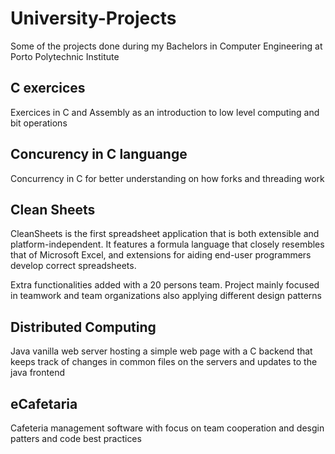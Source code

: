 # University-Projects
Some of the projects done during my Bachelors in Computer Engineering at Porto Polytechnic Institute

## C exercices

Exercices in C and Assembly as an introduction to low level computing and bit operations

## Concurency in C languange

Concurrency in C for better understanding on how forks and threading work

## Clean Sheets 

CleanSheets is the first spreadsheet application that is both extensible and platform-independent. It features a formula language that closely resembles that of Microsoft Excel, and extensions for aiding end-user programmers develop correct spreadsheets.

Extra functionalities added with a 20 persons team. Project mainly focused in teamwork and team organizations also applying different design patterns

## Distributed Computing 

Java vanilla web server hosting a simple web page with a C backend that keeps track of changes in common files on the servers and updates to the java frontend

## eCafetaria

Cafeteria management software with focus on team cooperation and desgin patters and code best practices
